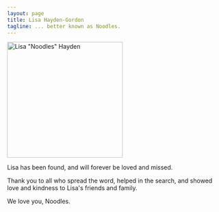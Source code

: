 ```yaml
---
layout: page
title: Lisa Hayden-Gordon
tagline: ... better known as Noodles.
---
```



<img src="/i/glitter-1x.png" class="oddimage" alt="Lisa &quot;Noodles&quot; Hayden" srcset="/i/glitter-1x.jpg, /i/glitter-2x.jpg 2x" width="270" />

Lisa has been found, and will forever be loved and missed.

Thank you to all who spread the word, helped in the search, and showed love and kindness to Lisa's friends and family.

We love you, Noodles.

<p class="clearfix"></p>


<script src="/j/picturefill.min.js" async></script>
